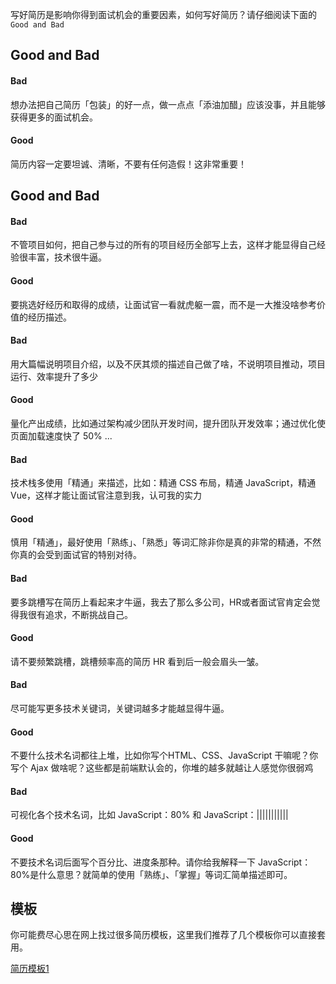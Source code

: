 写好简历是影响你得到面试机会的重要因素，如何写好简历？请仔细阅读下面的 `Good and Bad`

## Good and Bad
#### Bad
想办法把自己简历「包装」的好一点，做一点点「添油加醋」应该没事，并且能够获得更多的面试机会。
#### Good
简历内容一定要坦诚、清晰，不要有任何造假！这非常重要！

## Good and Bad
#### Bad
不管项目如何，把自己参与过的所有的项目经历全部写上去，这样才能显得自己经验很丰富，技术很牛逼。
#### Good
要挑选好经历和取得的成绩，让面试官一看就虎躯一震，而不是一大推没啥参考价值的经历描述。

#### Bad
用大篇幅说明项目介绍，以及不厌其烦的描述自己做了啥，不说明项目推动，项目运行、效率提升了多少
#### Good
量化产出成绩，比如通过架构减少团队开发时间，提升团队开发效率；通过优化使页面加载速度快了 50% ...

#### Bad
技术栈多使用「精通」来描述，比如：精通 CSS 布局，精通 JavaScript，精通 Vue，这样才能让面试官注意到我，认可我的实力
#### Good
慎用「精通」，最好使用「熟练」、「熟悉」等词汇除非你是真的非常的精通，不然你真的会受到面试官的特别对待。

#### Bad
要多跳槽写在简历上看起来才牛逼，我去了那么多公司，HR或者面试官肯定会觉得我很有追求，不断挑战自己。
#### Good
请不要频繁跳槽，跳槽频率高的简历 HR 看到后一般会眉头一皱。

#### Bad
尽可能写更多技术关键词，关键词越多才能越显得牛逼。
#### Good
不要什么技术名词都往上堆，比如你写个HTML、CSS、JavaScript 干嘛呢？你写个 Ajax 做啥呢？这些都是前端默认会的，你堆的越多就越让人感觉你很弱鸡

#### Bad
可视化各个技术名词，比如 JavaScript：80% 和 JavaScript：|||||||||||
#### Good
不要技术名词后面写个百分比、进度条那种。请你给我解释一下 JavaScript：80%是什么意思？就简单的使用「熟练」、「掌握」等词汇简单描述即可。


## 模板
你可能费尽心思在网上找过很多简历模板，这里我们推荐了几个模板你可以直接套用。

[简历模板1](https://lib.sixtyden.com/resume_template.docx)